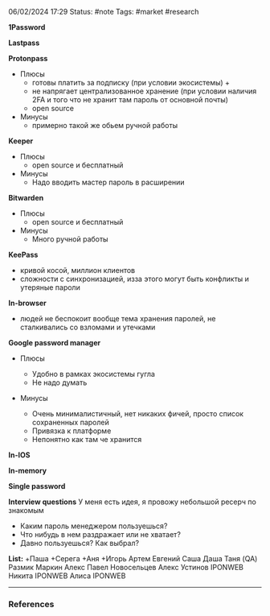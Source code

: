 06/02/2024 17:29
Status: #note
Tags: #market #research

**1Password**

**Lastpass**

**Protonpass**
- Плюсы
	- готовы платить за подписку (при условии экосистемы) +
	- не напрягает централизованное хранение (при условии наличия 2FA и того что не хранит там пароль от основной почты)
	- open source
- Минусы
	- примерно такой же обьем ручной работы

**Keeper**
- Плюсы
	- open source и бесплатный
- Минусы
	- Надо вводить мастер пароль в расширении

**Bitwarden**
- Плюсы
	- open source и бесплатный
- Минусы
	- Много ручной работы

**KeePass**
- кривой косой, миллион клиентов
- сложности с синхронизацией, изза этого могут быть конфликты и утеряные пароли

**In-browser**
- людей не беспокоит вообще тема хранения паролей, не сталкивались со взломами и утечками

**Google password manager**
- Плюсы
	- Удобно в рамках экосистемы гугла
	- Не надо думать

- Минусы
	- Очень минималистичный, нет никаких фичей, просто список сохраненных паролей
	- Привязка к платформе
	- Непонятно как там че хранится

**In-IOS**

**In-memory**

**Single password**


**Interview questions**
У меня есть идея, я провожу небольшой ресерч по знакомым
- Каким пароль менеджером пользуешься?
- Что нибудь в нем раздражает или не хватает?
- Давно пользуешься? Как выбрал?

**List:**
+Паша
+Серега
+Аня
+Игорь
Артем
Евгений
Саша
Даша
Таня (QA)
Размик
Маркин Алекс
Павел Новосельцев
Алекс Устинов IPONWEB
Никита IPONWEB
Алиса IPONWEB


---
### References


